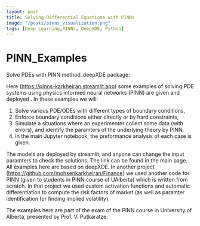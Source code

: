 ```yaml
---
layout: post
title: Solving Differential Equations with PINNs
image: "/posts/pinns_visualization.png"
tags: [Deep Learning,PINNs, DeepXDE, Python]
---
```



# PINN_Examples
Solve PDEs with PINN method_deepXDE package:


Here (https://pinns-karkheiran.streamlit.app) some examples of solving PDE systems using physics informed neural networks (PINN) are given and deployed . In these examples we will:

1. Solve various PDE/ODEs with different types of boundary conditions,
2. Enforce boundary conditions either directly or by hard constraints,
3. Simulate a situations where an experimenter collect some data (with errors), and identify the paramters of the underlying theory by PINN,
4. In the main Jupyter notebook, the preformance analysis of each case is given.

The models are deployed by streamlit, and anyone can change the input paramters to check the solutions. The link can be found in the main page. All examples here are based on deepXDE. In another project (https://github.com/mohsenkarkheiran/Finance) we used another code for PINN (given to students in PINN course of UAlberta) which is written from scratch. In that project we used custom activation functions and automatic differentiation to compute the risk factors of market (as well as paramter identification for finding implied volatility).

The examples here are part of the exam of the PINN course in University of Alberta, presented by Prof. V. Putkaratze.
